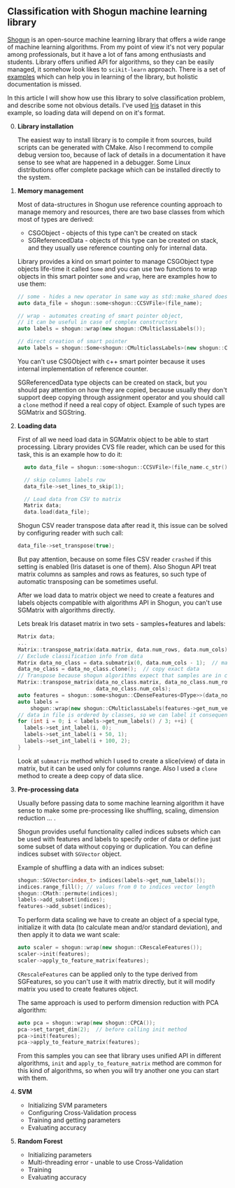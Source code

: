 ## Classification with Shogun machine learning library

[Shogun](http://www.shogun-toolbox.org/) is an open-source machine learning library that offers a wide range of machine learning algorithms. From my point of view it's not very popular among professionals, but it have a lot of fans among enthusiasts and students. Library offers unified API for algorithms, so they can be easily managed, it somehow look likes to ``scikit-learn`` approach. There is a set of [examples](http://www.shogun-toolbox.org/examples/latest/index.html) which can help you in learning of the library, but holistic documentation is missed.

In this article I will show how use this library to solve classification problem, and describe some not obvious details. I've used [Iris](https://www.kaggle.com/uciml/iris) dataset in this example, so loading data will depend on on it's format.

0. **Library installation**

    The easiest way to install library is to compile it from sources, build scripts can be generated with CMake. Also I recommend to compile debug version too, because of lack of details in a documentation it have sense to see what are happened in a debugger. Some Linux distributions offer complete package which can be installed directly to the system.

1. **Memory management**

      Most of data-structures in Shogun use reference counting approach to manage memory and resources, there are two base classes from which most of types are derived:
    * CSGObject - objects of this type can't be created on stack
    * SGReferencedData - objects of this type can be created on stack, and they usually use reference counting only for internal data.

    Library provides a kind on smart pointer to manage CSGObject type objects life-time it called ``Some`` and you can use two functions to wrap objects in this smart pointer ``some`` and ``wrap``, here are examples how to use them:
    ```cpp
    // some - hides a new operator in same way as std::make_shared does
    auto data_file = shogun::some<shogun::CCSVFile>(file_name);

    // wrap - automates creating of smart pointer object,
    // it can be useful in case of complex constructors
    auto labels = shogun::wrap(new shogun::CMulticlassLabels());

    // direct creation of smart pointer
    auto labels = shogun::Some<shogun::CMulticlassLabels>(new shogun::CMulticlassLabels());
    ```

    You can't use CSGObject with c++ smart pointer because it uses internal implementation of reference counter.

    SGReferencedData type objects can be created on stack, but you should pay attention on how they are copied, because usually they don't support deep copying through assignment operator and you should call a ``clone`` method if need a real copy of object. Example of such types are SGMatrix and SGString.

2. **Loading data**

    First of all we need load data in SGMatrix object to be able to start processing. Library provides CVS file reader, which can be used for this task, this is an example how to do it:

    ```cpp
      auto data_file = shogun::some<shogun::CCSVFile>(file_name.c_str());

      // skip columns labels row
      data_file->set_lines_to_skip(1);

      // Load data from CSV to matrix
      Matrix data;
      data.load(data_file);
    ```
    Shogun CSV reader transpose data after read it, this issue can be solved by configuring reader with such call:
    ```cpp
    data_file->set_transpose(true);
    ```
    But pay attention, because on some files CSV reader ``crashed`` if this setting is enabled (Iris dataset is one of them). Also Shogun API treat matrix columns as samples and rows as features, so such type of automatic transposing can be sometimes useful.

    After we load data to matrix object we need to create a features and labels objects compatible with algorithms API in Shogun, you can't use SGMatrix with algorithms directly.

    Lets break Iris dataset matrix in two sets - samples+features and labels:
    ```cpp
    Matrix data;
    ...
    Matrix::transpose_matrix(data.matrix, data.num_rows, data.num_cols);
    // Exclude classification info from data
    Matrix data_no_class = data.submatrix(0, data.num_cols - 1);  // make a view
    data_no_class = data_no_class.clone();  // copy exact data
    // Transpose because shogun algorithms expect that samples are in columns
    Matrix::transpose_matrix(data_no_class.matrix, data_no_class.num_rows,
                             data_no_class.num_cols);
    auto features = shogun::some<shogun::CDenseFeatures<DType>>(data_no_class);
    auto labels =
        shogun::wrap(new shogun::CMulticlassLabels(features->get_num_vectors()));
    // data in file is ordered by classes, so we can label it consequentially
    for (int i = 0; i < labels->get_num_labels() / 3; ++i) {
      labels->set_int_label(i, 0);
      labels->set_int_label(i + 50, 1);
      labels->set_int_label(i + 100, 2);
    }
    ```
    Look at ``submatrix`` method which I used to create a slice(view) of data in matrix, but it can be used only for columns range. Also I used a ``clone`` method to create a deep copy of data slice.

3. **Pre-processing data**

    Usually before passing data to some machine learning algorithm it have sense to make some pre-processing like shuffling, scaling, dimension reduction ... .

     Shogun provides useful functionality called indices subsets which can be used with features and labels to specify order of data or define just some subset of data without copying or duplication. You can define indices subset with ``SGVector`` object.

    Example of shuffling a data with an indices subset:
    ```cpp
    shogun::SGVector<index_t> indices(labels->get_num_labels());
    indices.range_fill(); // values from 0 to indices vector length
    shogun::CMath::permute(indices);
    labels->add_subset(indices);
    features->add_subset(indices);
    ```
    To perform data scaling we have to create an object of a special type, initialize it with data (to calculate mean and/or standard deviation), and then apply it to data we want scale:
    ```cpp
    auto scaler = shogun::wrap(new shogun::CRescaleFeatures());
    scaler->init(features);
    scaler->apply_to_feature_matrix(features);
    ```
    ``CRescaleFeatures`` can be applied only to the type derived from SGFeatures, so you can't use it with matrix directly, but it will modify matrix you used to create features object.

    The same approach is used to perform dimension reduction with PCA algorithm:
    ```cpp
    auto pca = shogun::wrap(new shogun::CPCA());
    pca->set_target_dim(2);  // before calling init method
    pca->init(features);
    pca->apply_to_feature_matrix(features);
    ```
    From this samples you can see that library uses unified API in different algorithms, ``init`` and ``apply_to_feature_matrix`` method are common for this kind of algorithms, so when you will try another one you can start with them.

4. **SVM**
    * Initializing SVM parameters
    * Configuring Cross-Validation process
    * Training and getting parameters
    * Evaluating accuracy
5. **Random Forest**
    * Initializing parameters
    * Multi-threading error - unable to use Cross-Validation
    * Training
    * Evaluating accuracy
